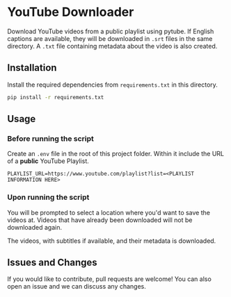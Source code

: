 # YouTube Downloader
 Download YouTube videos from a public playlist using pytube. If English captions are available, they will be downloaded in `.srt` files in the same directory. A `.txt` file containing metadata about the video is also created.

## Installation
Install the required dependencies from `requirements.txt` in this directory.

```bash
pip install -r requirements.txt
```

## Usage
### Before running the script
Create an `.env` file in the root of this project folder. Within it include the URL of a __public__ YouTube Playlist.
```
PLAYLIST_URL=https://www.youtube.com/playlist?list=<PLAYLIST INFORMATION HERE>
```

### Upon running the script
You will be prompted to select a location where you'd want to save the videos at. Videos that have already been downloaded will not be downloaded again.

The videos, with subtitles if available, and their metadata is downloaded.

## Issues and Changes
If you would like to contribute, pull requests are welcome! You can also open an issue and we can discuss any changes.